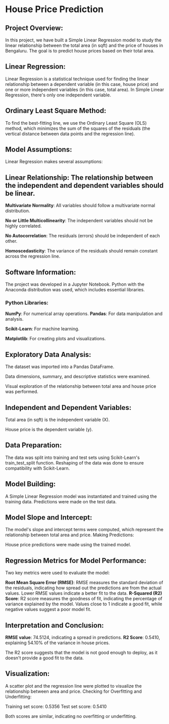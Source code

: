 # House Price Prediction

## Project Overview:
In this project, we have built a Simple Linear Regression model to study the linear relationship between the total area (in sqft) and the price of houses in Bengaluru. The goal is to predict house prices based on their total area.

## Linear Regression:
Linear Regression is a statistical technique used for finding the linear relationship between a dependent variable (in this case, house price) and one or more independent variables (in this case, total area). In Simple Linear Regression, there's only one independent variable.

## Ordinary Least Square Method:
To find the best-fitting line, we use the Ordinary Least Square (OLS) method, which minimizes the sum of the squares of the residuals (the vertical distance between data points and the regression line).

## Model Assumptions:
Linear Regression makes several assumptions:

## Linear Relationship: The relationship between the independent and dependent variables should be linear.
**Multivariate Normality**: All variables should follow a multivariate normal distribution.

**No or Little Multicollinearity**: The independent variables should not be highly correlated.

**No Autocorrelation**: The residuals (errors) should be independent of each other.

**Homoscedasticity**: The variance of the residuals should remain constant across the regression line.

## Software Information:

The project was developed in a Jupyter Notebook.
Python with the Anaconda distribution was used, which includes essential libraries.
### Python Libraries:

**NumPy**: For numerical array operations.
**Pandas**: For data manipulation and analysis.

**Scikit-Learn**: For machine learning.

**Matplotlib**: For creating plots and visualizations.

## Exploratory Data Analysis:

The dataset was imported into a Pandas DataFrame.

Data dimensions, summary, and descriptive statistics were examined.

Visual exploration of the relationship between total area and house price was performed.

## Independent and Dependent Variables:

Total area (in sqft) is the independent variable (X).

House price is the dependent variable (y).

## Data Preparation:

The data was split into training and test sets using Scikit-Learn's train_test_split function.
Reshaping of the data was done to ensure compatibility with Scikit-Learn.

## Model Building:

A Simple Linear Regression model was instantiated and trained using the training data.
Predictions were made on the test data.

## Model Slope and Intercept:

The model's slope and intercept terms were computed, which represent the relationship between total area and price.
Making Predictions:

House price predictions were made using the trained model.

## Regression Metrics for Model Performance:
Two key metrics were used to evaluate the model:

**Root Mean Square Error (RMSE)**: RMSE measures the standard deviation of the residuals, indicating how spread out the predictions are from the actual values. Lower RMSE values indicate a better fit to the data.
**R-Squared (R2) Score**: R2 score measures the goodness of fit, indicating the percentage of variance explained by the model. Values close to 1 indicate a good fit, while negative values suggest a poor model fit.

## Interpretation and Conclusion:

**RMSE value**: 74.5124, indicating a spread in predictions.
**R2 Score**: 0.5410, explaining 54.10% of the variance in house prices.

The R2 score suggests that the model is not good enough to deploy, as it doesn't provide a good fit to the data.

## Visualization:

A scatter plot and the regression line were plotted to visualize the relationship between area and price.
Checking for Overfitting and Underfitting:

Training set score: 0.5356
Test set score: 0.5410

Both scores are similar, indicating no overfitting or underfitting.

